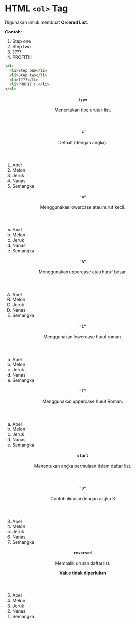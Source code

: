 # HTML `<ol>` Tag

Digunakan untuk membuat __Ordered List__.

<div class="example">
	<p class="example__label"><strong>Contoh:</strong></p>
	<div class="example__preview">
<ol>
  <li>Step one</li>
  <li>Step two</li>
  <li>????</li>
  <li>PROFIT!!!</li>
</ol>
	</div>
</div>

```html
<ol>
  <li>Step one</li>
  <li>Step two</li>
  <li>????</li>
  <li>PROFIT!!!</li>
</ol>
```

<article class="attribute attribute--required">
	<header class="attribute__header">
		<h4 class="attribute__name">
			<code class="attribute__tag">type</code>
		</h4>
		<div class="attribute__desc">
			<p>Menentukan tipe urutan list.</p>
		</div>
	</header>
	<div class="attribute__values">
		<article class="attribute__value">
			<header class="attribute__value-header">
				<h4 class="attribute__value-title">
					<code class="attribute__value-tag">"1"</code>
				</h4>
				<div class="attribute__value-desc">
					<p>Default (dengan angka).</p>
				</div>
			</header>
            <aside class="attribute__preview">
				<div class="attribute__preview-output">
                    <ol>
                        <li>Apel</li>
                        <li>Melon</li>
                        <li>Jeruk</li>
                        <li>Nanas</li>
                        <li>Semangka</li>
                    </ol>
				</div>
			</aside>
		</article>
        <article class="attribute__value">
			<header class="attribute__value-header">
				<h4 class="attribute__value-title">
					<code class="attribute__value-tag">"a"</code>
				</h4>
				<div class="attribute__value-desc">
					<p>Menggunakan lowercase atau huruf kecil.</p>
				</div>
			</header>
            <aside class="attribute__preview">
				<div class="attribute__preview-output">
                    <ol type="a">
                        <li>Apel</li>
                        <li>Melon</li>
                        <li>Jeruk</li>
                        <li>Nanas</li>
                        <li>Semangka</li>
                    </ol>
				</div>
			</aside>
		</article>
        <article class="attribute__value">
			<header class="attribute__value-header">
				<h4 class="attribute__value-title">
					<code class="attribute__value-tag">"A"</code>
				</h4>
				<div class="attribute__value-desc">
					<p>Menggunakan uppercase atau huruf besar.</p>
				</div>
			</header>
            <aside class="attribute__preview">
				<div class="attribute__preview-output">
                    <ol type="A">
                        <li>Apel</li>
                        <li>Melon</li>
                        <li>Jeruk</li>
                        <li>Nanas</li>
                        <li>Semangka</li>
                    </ol>
				</div>
			</aside>
		</article>
        <article class="attribute__value">
			<header class="attribute__value-header">
				<h4 class="attribute__value-title">
					<code class="attribute__value-tag">"i"</code>
				</h4>
				<div class="attribute__value-desc">
					<p>Menggunakan lowercase huruf roman.</p>
				</div>
			</header>
            <aside class="attribute__preview">
				<div class="attribute__preview-output">
                    <ol type="a">
                        <li>Apel</li>
                        <li>Melon</li>
                        <li>Jeruk</li>
                        <li>Nanas</li>
                        <li>Semangka</li>
                    </ol>
				</div>
			</aside>
		</article>
        <article class="attribute__value">
			<header class="attribute__value-header">
				<h4 class="attribute__value-title">
					<code class="attribute__value-tag">"I"</code>
				</h4>
				<div class="attribute__value-desc">
					<p>Menggunakan uppercase huruf Roman.</p>
				</div>
			</header>
            <aside class="attribute__preview">
				<div class="attribute__preview-output">
                    <ol type="a">
                        <li>Apel</li>
                        <li>Melon</li>
                        <li>Jeruk</li>
                        <li>Nanas</li>
                        <li>Semangka</li>
                    </ol>
				</div>
			</aside>
		</article>
	</div>
</article>
<article class="attribute attribute--required">
	<header class="attribute__header">
		<h4 class="attribute__name">
			<code class="attribute__tag">start</code>
		</h4>
		<div class="attribute__desc">
			<p>Menentukan angka permulaan dalam daftar list.</p>
		</div>
	</header>
	<div class="attribute__values">
		<article class="attribute__value">
			<header class="attribute__value-header">
				<h4 class="attribute__value-title">
					<code class="attribute__value-tag">"3"</code>
				</h4>
				<div class="attribute__value-desc">
					<p>Contoh dimulai dengan angka 3</p>
				</div>
			</header>
            <aside class="attribute__preview">
				<div class="attribute__preview-output">
                    <ol start="3">
                        <li>Apel</li>
                        <li>Melon</li>
                        <li>Jeruk</li>
                        <li>Nanas</li>
                        <li>Semangka</li>
                    </ol>
				</div>
			</aside>
		</article>
	</div>
</article>
<article class="attribute attribute--required">
	<header class="attribute__header">
		<h4 class="attribute__name">
			<code class="attribute__tag attribute__tag--novalue">reversed</code>
		</h4>
		<div class="attribute__desc">
			<p>Membalik urutan daftar list.</p>
		</div>
        <strong class="attribute__desc--novalue">Value tidak diperlukan</strong>
	</header>
	<div class="attribute__values">
		<article class="attribute__value">
            <aside class="attribute__preview">
				<div class="attribute__preview-output">
                    <ol reversed>
                        <li>Apel</li>
                        <li>Melon</li>
                        <li>Jeruk</li>
                        <li>Nanas</li>
                        <li>Semangka</li>
                    </ol>
				</div>
			</aside>
		</article>
	</div>
</article>